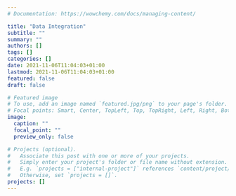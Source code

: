 ```yaml
---
# Documentation: https://wowchemy.com/docs/managing-content/

title: "Data Integration"
subtitle: ""
summary: ""
authors: []
tags: []
categories: []
date: 2021-11-06T11:04:03+01:00
lastmod: 2021-11-06T11:04:03+01:00
featured: false
draft: false

# Featured image
# To use, add an image named `featured.jpg/png` to your page's folder.
# Focal points: Smart, Center, TopLeft, Top, TopRight, Left, Right, BottomLeft, Bottom, BottomRight.
image:
  caption: ""
  focal_point: ""
  preview_only: false

# Projects (optional).
#   Associate this post with one or more of your projects.
#   Simply enter your project's folder or file name without extension.
#   E.g. `projects = ["internal-project"]` references `content/project/deep-learning/index.md`.
#   Otherwise, set `projects = []`.
projects: []
---
```

